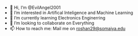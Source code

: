 - 👋 Hi, I’m @EvilAngel2001
- 👀 I’m interested in Artifical Inteligence and Machine Learning
- 🌱 I’m currently learning Electronics Enginerring
- 💞️ I’m looking to collaborate on Everything
- 📫 How to reach me: Mail me on roshan29@somaiya.edu

<!---
EvilAngel2001/EvilAngel2001 is a ✨ special ✨ repository because its `README.md` (this file) appears on your GitHub profile.
You can click the Preview link to take a look at your changes.
--->
